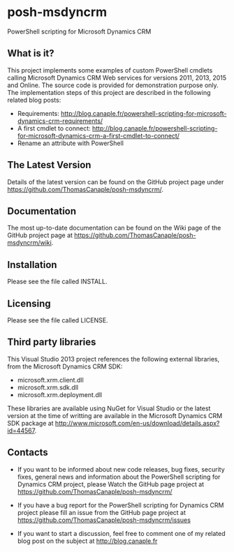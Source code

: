 # posh-msdyncrm
PowerShell scripting for Microsoft Dynamics CRM

What is it?
-----------

This project implements some examples of custom PowerShell cmdlets
calling Microsoft Dynamics CRM Web services for versions 2011, 2013,
2015 and Online. The source code is provided for demonstration purpose 
only. The implementation steps of this project are described in the
following related blog posts:

- Requirements: http://blog.canaple.fr/powershell-scripting-for-microsoft-dynamics-crm-requirements/
- A first cmdlet to connect: http://blog.canaple.fr/powershell-scripting-for-microsoft-dynamics-crm-a-first-cmdlet-to-connect/
- Rename an attribute with PowerShell

The Latest Version
------------------

Details of the latest version can be found on the GitHub project page 
under https://github.com/ThomasCanaple/posh-msdyncrm/.

Documentation
-------------

The most up-to-date documentation can be found on the Wiki page of
the GitHub project page at https://github.com/ThomasCanaple/posh-msdyncrm/wiki.

Installation
------------

Please see the file called INSTALL.

Licensing
---------

Please see the file called LICENSE.

Third party libraries
---------------------

This Visual Studio 2013 project references the following
external libraries, from the Microsoft Dynamics CRM SDK:

  - microsoft.xrm.client.dll
  - microsoft.xrm.sdk.dll
  - microsoft.xrm.deployment.dll

These libraries are available using NuGet for Visual Studio 
or the latest version at the time of writting are available in the 
Microsoft Dynamics CRM SDK package at 
http://www.microsoft.com/en-us/download/details.aspx?id=44567.

Contacts
--------

  - If you want to be informed about new code releases, bug fixes,
    security fixes, general news and information about the PowerShell
    scripting for Dynamics CRM project, please Watch the GitHub page 
    project at <https://github.com/ThomasCanaple/posh-msdyncrm/>

  - If you have a bug report for the PowerShell scripting for 
    Dynamics CRM project please fill an issue from the GitHub page 
    project at <https://github.com/ThomasCanaple/posh-msdyncrm/issues>
    
  - If you want to start a discussion, feel free to comment one of 
    my related blog post on the subject at <http://blog.canaple.fr>
